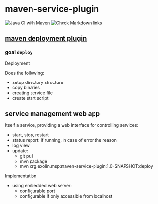 # maven-service-plugin
<!-- markdown-link-check-disable -->
![Java CI with Maven](https://github.com/microservice-test-exolin/ubuntu-services/workflows/Java%20CI%20with%20Maven/badge.svg)
![Check Markdown links](https://github.com/microservice-test-exolin/ubuntu-services/workflows/Check%20Markdown%20links/badge.svg)
<!-- markdown-link-check-enable -->

## [maven deployment plugin](service)

### goal `deploy`
Deployment

Does the following:
  * setup directory structure 
  * copy binaries 
  * creating service file
  * create start script

## service management web app
Itself a service, providing a web interface for controlling services:
* start, stop, restart
* status report: if running, in case of error the reason
* log view
* update:
  * git pull
  * mvn package
  * mvn org.exolin.msp:maven-service-plugin:1.0-SNAPSHOT:deploy

Implementation
* using embedded web server:
  * configurable port
  * configurable if only accessible from localhost
